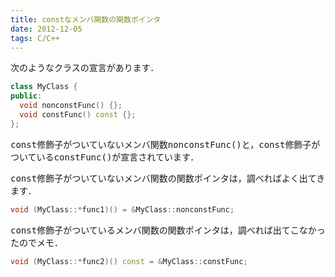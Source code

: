 ```yaml
---
title: constなメンバ関数の関数ポインタ
date: 2012-12-05
tags: C/C++
---
```


次のようなクラスの宣言があります．

```cpp
class MyClass {
public:
  void nonconstFunc() {}; 
  void constFunc() const {}; 
};
```

<span style="font-family:monospace">const</span>修飾子がついていないメンバ関数<span style="font-family:monospace">nonconstFunc()</span>と，<span style="font-family:monospace">const</span>修飾子がついている<span style="font-family:monospace">constFunc()</span>が宣言されています．

<span style="font-family:monospace">const</span>修飾子がついていないメンバ関数の関数ポインタは，調べればよく出てきます．

```cpp
void (MyClass::*func1)() = &MyClass::nonconstFunc;
```

<span style="font-family:monospace">const</span>修飾子がついているメンバ関数の関数ポインタは，調べれば出てこなかったのでメモ．

```cpp
void (MyClass::*func2)() const = &MyClass::constFunc;
```

